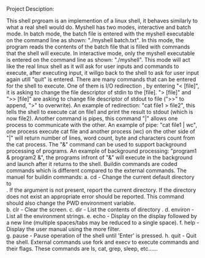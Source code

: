 
Project Desciption: 

This shell prgroam is an implemention of a linux shell, it behaves similarly to what a real shell would do. Myshell  has two modes, interactive and batch mode. 
    In batch mode, the batch file is entered with the myshell executable on the command line as shown: 
"./myshell batch.txt". In this mode, the program reads the contents of the batch file that is filled 
 with commands that the shell will execute. In interactive mode, only the myshell executable is entered 
 on the command line as shown: "./myshell". This mode will act like the real linux shell as it will ask 
 for user inputs and commands to execute, after executing input, it willgo back to the shell to ask for 
 user input again utill "quit" is entered.
    There are many commands that can be entered for the shell to execute. One of them is I/O redirection , by entering "< [file]", it is asking to change the file descriptor of stdin to the [file]. "> [file]" and ">> [file]" are asking to change file descriptor of stdout to file (">>" to append, ">" to overwrite). An example
 of redirection: "cat  file1 > file2", this tells the shell to execute cat on file1 and print the 
result to stdout (which is now file2). Another command is pipes, this command "|" allows one process to communicate with the other. An example of pipe: "cat file1 | wc", one process execute cat file
and another process (wc) on the other side of "|" will return number of lines, word count, byte and characters count from the cat process. The "&" command can be used to support background 
processing of programs. An example of background processing: "program1 & program2 &", the programs infront of "&" will execute in the background and launch after it returns to the shell. 
Buildin commands are coded commands which is different compared to the external commands. The manuel for buildin commands: 
a.  cd <directory> - Change the current default directory to  
<directory>. If the <directory> argument is not present, report 
the current directory. If the directory does not exist an 
appropriate error should be reported. This command should also 
change the PWD environment variable.  
b.  clr - Clear the screen. 
c.  dir <directory> - List the contents of directory <directory>. 
d.  environ - List all the environment strings. 
e.  echo <comment> - Display  <comment> on the display followed by a 
new line (multiple spaces/tabs may be reduced to a single space). 
f.  help - Display the user manual using the more filter.  
g.  pause - Pause operation of the shell until 'Enter' is pressed. 
h.  quit - Quit the shell. 
External commands use fork and execv to execute commands and their flags. These commands are ls, cat, grep, sleep, etc......
